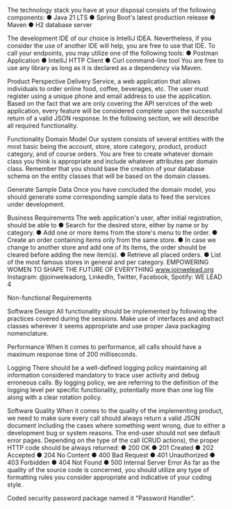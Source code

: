 The technology stack you have at your disposal consists of the following components:
● Java 21 LTS
● Spring Boot's latest production release
● Maven
● H2 database server


The development IDE of our choice is IntelliJ IDEA. Nevertheless, if you consider the use of another IDE will help,
you are free to use that IDE.
To call your endpoints, you may utilize one of the following tools:
● Postman Application
● IntelliJ HTTP Client
● Curl command-line tool
You are free to use any library as long as it is declared as a dependency via Maven.

Product Perspective
Delivery Service, a web application that allows individuals to order online food, coffee, beverages,
etc. The user must register using a unique phone and email address to use the application.
Based on the fact that we are only covering the API services of the web application, every feature will be
considered complete upon the successful return of a valid JSON response.
In the following section, we will describe all required functionality.


Functionality
Domain Model
Our system consists of several entities with the most basic being the account, store, store category, product,
product category, and of course orders. You are free to create whatever domain class you think is appropriate
and include whatever attributes per domain class.
Remember that you should base the creation of your database schema on the entity classes that will be based
on the domain classes.


Generate Sample Data
Once you have concluded the domain model, you should generate some corresponding sample data to feed
the services under development.


Business Requirements
The web application's user, after initial registration, should be able to
● Search for the desired store, either by name or by category.
● Add one or more items from the store's menu to the order.
● Create an order containing items only from the same store.
● In case we change to another store and add one of its items, the order should be cleared before
adding the new item(s).
● Retrieve all placed orders.
● List of the most famous stores in general and per category.
EMPOWERING WOMEN TO SHAPE THE FUTURE OF EVERYTHING
www.joinwelead.org
Instagram: @joinweleadorg,
LinkedIn, Twitter, Facebook, Spotify: WE LEAD 4


Non-functional Requirements

Software Design
All functionality should be implemented by following the practices covered during the sessions. Make use
of interfaces and abstract classes wherever it seems appropriate and use proper Java packaging
nomenclature.


Performance
When it comes to performance, all calls should have a maximum response time of 200 milliseconds.


Logging
There should be a well-defined logging policy maintaining all information considered mandatory to trace
user activity and debug erroneous calls. By logging policy, we are referring to the definition of the logging
level per specific functionality, potentially more than one log file along with a clear rotation policy.



Software Quality
When it comes to the quality of the implementing product, we need to make sure every call should
always return a valid JSON document including the cases where something went wrong, due to either a
development bug or system reasons. The end-user should not see default error pages.
Depending on the type of the call (CRUD actions), the proper HTTP code should be always returned:
● 200 OK
● 201 Created
● 202 Accepted
● 204 No Content
● 400 Bad Request
● 401 Unauthorized
● 403 Forbidden
● 404 Not Found
● 500 Internal Server Error
As far as the quality of the source code is concerned, you should utilize any type of formatting rules you
consider appropriate and indicative of your coding style.


Coded security password package named it "Password Handler".
